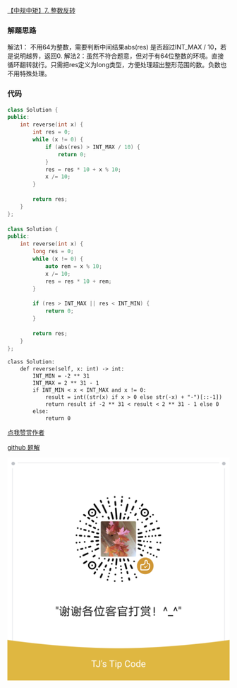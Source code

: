 [【中规中矩】7. 整数反转](https://leetcode-cn.com/problems/reverse-integer/solution/zhong-gui-zhong-ju-7-zheng-shu-fan-zhuan-pgjo/)

### 解题思路
解法1： 不用64为整数，需要判断中间结果abs(res) 是否超过INT_MAX / 10，若是说明越界，返回0.
解法2：虽然不符合题意，但对于有64位整数的环境。直接循环翻转就行。只需把res定义为long类型，方便处理超出整形范围的数。负数也不用特殊处理。

### 代码

```cpp []
class Solution {
public:
    int reverse(int x) {
        int res = 0;
        while (x != 0) {
            if (abs(res) > INT_MAX / 10) {
                return 0;
            }
            res = res * 10 + x % 10;
            x /= 10;
        }

        return res;
    }
};

class Solution {
public:
    int reverse(int x) {
        long res = 0;
        while (x != 0) {
            auto rem = x % 10;
            x /= 10;
            res = res * 10 + rem;
        }

        if (res > INT_MAX || res < INT_MIN) {
            return 0;
        }

        return res;
    }
};
```
```python3 []
class Solution:
    def reverse(self, x: int) -> int:
        INT_MIN = -2 ** 31
        INT_MAX = 2 ** 31 - 1
        if INT_MIN < x < INT_MAX and x != 0:
            result = int((str(x) if x > 0 else str(-x) + "-")[::-1])
            return result if -2 ** 31 < result < 2 ** 31 - 1 else 0
        else:
            return 0
```



[点我赞赏作者](https://github.com/jyj407/leetcode/blob/master/wechat%20reward%20QRCode.png)

[github 题解](https://github.com/jyj407/leetcode/blob/master/7.md)

![Image](https://github.com/jyj407/leetcode/blob/master/wechat%20reward%20QRCode.png)

